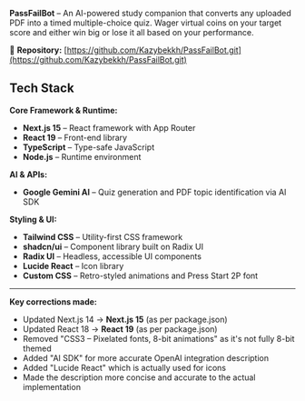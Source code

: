 
**PassFailBot** – An AI-powered study companion that converts any uploaded PDF into a timed multiple-choice quiz. Wager virtual coins on your target score and either win big or lose it all based on your performance.

🔗 **Repository:** [https://github.com/Kazybekkh/PassFailBot.git](https://github.com/Kazybekkh/PassFailBot.git)

## Tech Stack

**Core Framework & Runtime:**

- **Next.js 15** – React framework with App Router
- **React 19** – Front-end library
- **TypeScript** – Type-safe JavaScript
- **Node.js** – Runtime environment


**AI & APIs:**

- **Google Gemini AI** – Quiz generation and PDF topic identification via AI SDK


**Styling & UI:**

- **Tailwind CSS** – Utility-first CSS framework
- **shadcn/ui** – Component library built on Radix UI
- **Radix UI** – Headless, accessible UI components
- **Lucide React** – Icon library
- **Custom CSS** – Retro-styled animations and Press Start 2P font


---

**Key corrections made:**

- Updated Next.js 14 → **Next.js 15** (as per package.json)
- Updated React 18 → **React 19** (as per package.json)
- Removed "CSS3 – Pixelated fonts, 8-bit animations" as it's not fully 8-bit themed
- Added "AI SDK" for more accurate OpenAI integration description
- Added "Lucide React" which is actually used for icons
- Made the description more concise and accurate to the actual implementation
